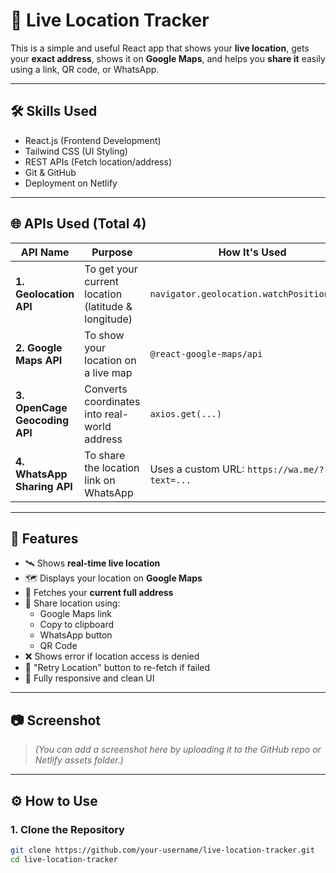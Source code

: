 # 📍 Live Location Tracker

This is a simple and useful React app that shows your **live location**, gets your **exact address**, shows it on **Google Maps**, and helps you **share it** easily using a link, QR code, or WhatsApp.

---

## 🛠️ Skills Used

- React.js (Frontend Development)
- Tailwind CSS (UI Styling)
- REST APIs (Fetch location/address)
- Git & GitHub
- Deployment on Netlify

---

## 🌐 APIs Used (Total 4)

| API Name | Purpose | How It's Used |
|----------|---------|---------------|
| **1. Geolocation API** | To get your current location (latitude & longitude) | `navigator.geolocation.watchPosition(...)` |
| **2. Google Maps API** | To show your location on a live map | `@react-google-maps/api` |
| **3. OpenCage Geocoding API** | Converts coordinates into real-world address | `axios.get(...)` |
| **4. WhatsApp Sharing API** | To share the location link on WhatsApp | Uses a custom URL: `https://wa.me/?text=...` |

---

## 🚀 Features

- 🛰️ Shows **real-time live location**
- 🗺️ Displays your location on **Google Maps**
- 📍 Fetches your **current full address**
- 🔗 Share location using:
  - Google Maps link
  - Copy to clipboard
  - WhatsApp button
  - QR Code
- ❌ Shows error if location access is denied
- 🔁 "Retry Location" button to re-fetch if failed
- 📱 Fully responsive and clean UI

---

## 📷 Screenshot

> _(You can add a screenshot here by uploading it to the GitHub repo or Netlify assets folder.)_

---

## ⚙️ How to Use

### 1. Clone the Repository

```bash
git clone https://github.com/your-username/live-location-tracker.git
cd live-location-tracker
